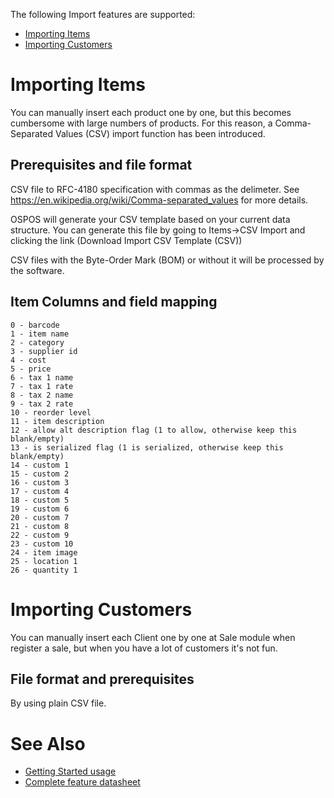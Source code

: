 The following Import features are supported:

* [Importing Items](#importing-items)
* [Importing Customers](#importing-customers)

# Importing Items

You can manually insert each product one by one, but this becomes cumbersome with large numbers of products.  For this reason, a Comma-Separated Values (CSV) import function has been introduced.

## Prerequisites and file format

CSV file to RFC-4180 specification with commas as the delimeter.  See https://en.wikipedia.org/wiki/Comma-separated_values for more details.

OSPOS will generate your CSV template based on your current data structure.  You can generate this file by going to Items->CSV Import and clicking the link (Download Import CSV Template (CSV))

CSV files with the Byte-Order Mark (BOM) or without it will be processed by the software.

## Item Columns and field mapping

```
0 - barcode
1 - item name
2 - category
3 - supplier id
4 - cost
5 - price
6 - tax 1 name
7 - tax 1 rate
8 - tax 2 name
9 - tax 2 rate
10 - reorder level
11 - item description
12 - allow alt description flag (1 to allow, otherwise keep this blank/empty)
13 - is serialized flag (1 is serialized, otherwise keep this blank/empty)
14 - custom 1
15 - custom 2
16 - custom 3
17 - custom 4
18 - custom 5
19 - custom 6
20 - custom 7
21 - custom 8
22 - custom 9
23 - custom 10
24 - item image
25 - location 1
26 - quantity 1
```

# Importing Customers

You can manually insert each Client one by one at Sale module when register a sale, but when you have a lot of customers it's not fun.

## File format and prerequisites

By using plain CSV file.

# See Also

* [Getting Started usage](Getting-Started-usage)
* [Complete feature datasheet](complete-feature-datasheet#complete-list-of-features)